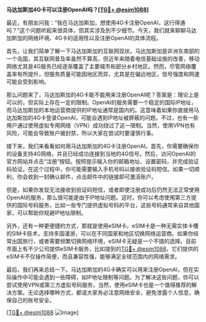 **马达加斯加4G卡可以注册OpenAI吗？[[TG💪+ @esim1088](https://t.me/s/esim1088)]**

最近，有朋友问我：“我在马达加斯加，想使用4G卡注册OpenAI，这行得通吗？”这个问题听起来很具体，但其实涉及到不少细节。今天，我们就来聊聊马达加斯加的网络环境、4G卡的适用性以及注册OpenAI的具体流程。

首先，让我们简单了解一下马达加斯加的互联网现状。马达加斯加是非洲东南部的一个岛国，其互联网普及率虽然不算高，但近年来随着电信基础设施的改善，移动网络尤其是4G服务已经逐渐覆盖了主要城市和部分乡村地区。然而，尽管网络覆盖率有所提升，但服务质量可能因地区而异，尤其是在偏远地区，信号强度和网速可能会受到影响。

那么问题来了，马达加斯加的4G卡能不能用来注册OpenAI呢？答案是：理论上是可以的，但实际上存在一定的限制。OpenAI的服务需要一个稳定的国际IP地址，而马达加斯加的本地运营商提供的IP地址通常是国内的。这意味着如果你直接用马达加斯加的4G卡登录OpenAI，可能会遇到IP地址被屏蔽的问题。不过，也有一些用户通过使用虚拟专用网络（VPN）成功绕过了这一限制。当然，使用VPN也有风险，可能会导致账户被封禁，所以大家在尝试时要谨慎行事。

接下来，我们来看看如何用马达加斯加的4G卡注册OpenAI。首先，你需要确保你的设备支持4G网络，并且已经成功连接到当地的4G信号。然后，访问OpenAI的官方网站并点击“注册”按钮。按照提示输入你的邮箱地址、设置密码，并完成验证码验证。在这个过程中，你可能需要输入手机号码以接收验证码短信。如果一切顺利，你会收到一封确认邮件，点击邮件中的链接即可激活账户。

但是，如果你发现无法接收到验证码短信，或者即使注册成功后仍然无法正常使用OpenAI的服务，那么很可能是由于IP地址问题。这时，你可以考虑使用第三方提供的国际号码服务，比如一些专门提供虚拟号码的平台，这些号码通常来自其他国家，可以帮助你规避IP地址限制。

另外，还有一种更便捷的方式，那就是使用eSIM卡。eSIM卡是一种无需实体卡槽的SIM卡技术，支持多国漫游，可以在不同国家和地区切换网络运营商。如果你经常出国旅行，或者需要频繁切换网络环境，eSIM卡无疑是一个不错的选择。目前市面上有不少公司提供eSIM卡服务，比如提到的[TG💪+ @esim1088](https://t.me/s/esim1088)，它们提供的eSIM卡不仅操作简便，而且兼容性强，能够满足全球范围内的网络需求。

最后，我们再来总结一下。马达加斯加的4G卡确实可以用来注册OpenAI，但在实际操作中可能会遇到一些障碍，如IP地址限制等问题。为了解决这些问题，你可以尝试使用VPN或第三方虚拟号码服务，当然，使用eSIM卡也是一个值得推荐的解决方案。无论选择哪种方式，都请大家务必注意网络安全，避免泄露个人信息，确保自己的账号安全。

[[TG💪+ @esim1088](https://t.me/s/esim1088) ![Image](https://i.postimg.cc/4NQfJmqS/Snipaste-2025-05-13-00-14-12.png)]